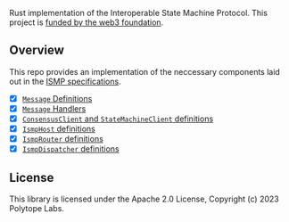 Rust implementation of the Interoperable State Machine Protocol. This project is [funded by the web3 foundation](https://github.com/w3f/Grants-Program/blob/master/applications/ismp.md).

## Overview

This repo provides an implementation of the neccessary components laid out in the [ISMP specifications](https://docs.hyperbridge.network/protocol/ismp).

- [x] [`Message` Definitions](https://docs.rs/ismp/latest/ismp/messaging/index.html)
- [x] [`Message` Handlers](https://docs.rs/ismp/latest/ismp/handlers/index.html)
- [x] [`ConsensusClient` and `StateMachineClient` definitions](https://docs.rs/ismp/latest/ismp/consensus/index.html)
- [x] [`IsmpHost` definitions](https://docs.rs/ismp/latest/ismp/host/index.html)
- [x] [`IsmpRouter` definitions](https://docs.rs/ismp/latest/ismp/router/index.html)
- [x] [`IsmpDispatcher` definitions](https://docs.rs/ismp/latest/ismp/dispatcher/index.html)

## License

This library is licensed under the Apache 2.0 License, Copyright (c) 2023 Polytope Labs.
